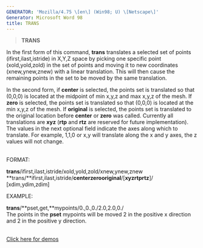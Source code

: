 ```yaml
---
GENERATOR: 'Mozilla/4.75 \[en\] (Win98; U) \[Netscape\]'
Generator: Microsoft Word 98
title: TRANS
---
```


> **TRANS**

In the first form of this command, **trans** translates a selected set
of points (ifirst,ilast,istride) in X,Y,Z space by picking one specific
point (xold,yold,zold) in the set of points and moving it to new
coordinates (xnew,ynew,znew) with a linear translation. This will then
cause the remaining points in the set to be moved by the same
translation.

In the second form, if **center** is selected, the points set is
translated so that (0,0,0) is located at the midpoint of min x,y,z and
max x,y,z of the mesh. If **zero** is selected, the points set is
translated so that (0,0,0) is located at the min x,y,z of the mesh. If
**original** is selected, the points set is translated to the original
location before **center** or **zero** was called. Currently all
translations are **xyz** (**rtp** and **rtz** are reserved for future
implementation). The values in the next optional field indicate the axes
along which to translate. For example, 1,1,0 or x,y will translate along
the x and y axes, the z values will not change.\
 

FORMAT:

**trans**/ifirst,ilast,istride/xold,yold,zold/xnew,ynew,znew\
**trans/**ifirst,ilast,istride/**center****zero****original**/\[**xyz****rtp****rtz**\]/\
\[xdim,ydim,zdim\]

EXAMPLE:

**trans**/**pset,get,**mypoints/0.,0.,0./2.0,2.0,0./\
The points in the **pset** mypoints will be moved 2 in the positive x
direction and 2 in the positive y direction.\
 

[Click here for demos](demos/trans/test/md/main_trans.md)
